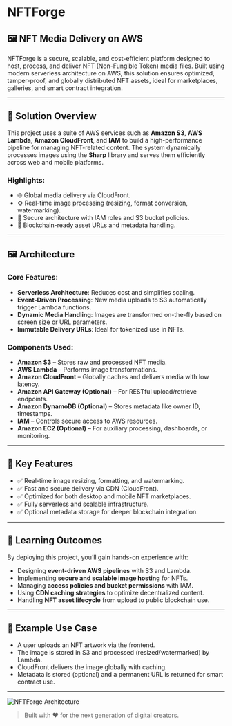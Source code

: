 # NFTForge  
## 🖼️ NFT Media Delivery on AWS  

NFTForge is a secure, scalable, and cost-efficient platform designed to host, process, and deliver NFT (Non-Fungible Token) media files. Built using modern serverless architecture on AWS, this solution ensures optimized, tamper-proof, and globally distributed NFT assets, ideal for marketplaces, galleries, and smart contract integration.

---

## 🚀 Solution Overview  

This project uses a suite of AWS services such as **Amazon S3**, **AWS Lambda**, **Amazon CloudFront**, and **IAM** to build a high-performance pipeline for managing NFT-related content. The system dynamically processes images using the **Sharp** library and serves them efficiently across web and mobile platforms.

### Highlights:
- 🌐 Global media delivery via CloudFront.
- ⚙️ Real-time image processing (resizing, format conversion, watermarking).
- 🔐 Secure architecture with IAM roles and S3 bucket policies.
- 🧱 Blockchain-ready asset URLs and metadata handling.

---

## 🖼️ Architecture  

### Core Features:
- **Serverless Architecture**: Reduces cost and simplifies scaling.
- **Event-Driven Processing**: New media uploads to S3 automatically trigger Lambda functions.
- **Dynamic Media Handling**: Images are transformed on-the-fly based on screen size or URL parameters.
- **Immutable Delivery URLs**: Ideal for tokenized use in NFTs.

### Components Used:
- **Amazon S3** – Stores raw and processed NFT media.
- **AWS Lambda** – Performs image transformations.
- **Amazon CloudFront** – Globally caches and delivers media with low latency.
- **Amazon API Gateway (Optional)** – For RESTful upload/retrieve endpoints.
- **Amazon DynamoDB (Optional)** – Stores metadata like owner ID, timestamps.
- **IAM** – Controls secure access to AWS resources.
- **Amazon EC2 (Optional)** – For auxiliary processing, dashboards, or monitoring.

---

## 📌 Key Features  

- ✅ Real-time image resizing, formatting, and watermarking.  
- ✅ Fast and secure delivery via CDN (CloudFront).  
- ✅ Optimized for both desktop and mobile NFT marketplaces.  
- ✅ Fully serverless and scalable infrastructure.  
- ✅ Optional metadata storage for deeper blockchain integration.

---

## 🧠 Learning Outcomes  

By deploying this project, you’ll gain hands-on experience with:
- Designing **event-driven AWS pipelines** with S3 and Lambda.
- Implementing **secure and scalable image hosting** for NFTs.
- Managing **access policies and bucket permissions** with IAM.
- Using **CDN caching strategies** to optimize decentralized content.
- Handling **NFT asset lifecycle** from upload to public blockchain use.

---

## 📸 Example Use Case  

- A user uploads an NFT artwork via the frontend.  
- The image is stored in S3 and processed (resized/watermarked) by Lambda.  
- CloudFront delivers the image globally with caching.  
- Metadata is stored (optional) and a permanent URL is returned for smart contract use.

---

![NFTForge Architecture](nftforge-architecture.png)

> Built with ❤️ for the next generation of digital creators.

